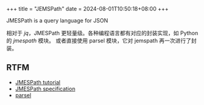 +++
title = "JEMSPath"
date = 2024-08-01T10:50:18+08:00
+++

JMESPath is a query language for JSON

相对于 _jq_，JMESPath 更轻量级。各种编程语言都有对应的封装实现，如 Python 的 _jmespath_ 模块。 或者直接使用 parsel 模块，它对 jemspath 再一次进行了封装。

## RTFM

- [JMESPath tutorial](https://jmespath.org/tutorial.html)
- [JMESPath specification](https://jmespath.org/specification.html)
- [parsel](https://parsel.readthedocs.io/en/latest/)
